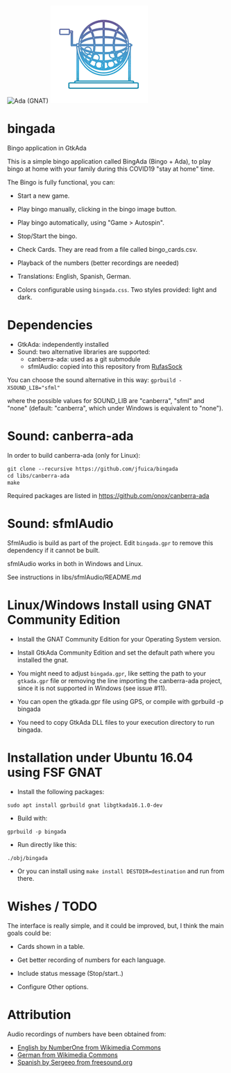 ![Ada (GNAT)](https://github.com/jfuica/bingada/workflows/Ada%20(GNAT)/badge.svg)
![BingAda](https://raw.githubusercontent.com/jfuica/bingada/master/bombo.png "BingAda icon")

# bingada

Bingo application in GtkAda

This is a simple bingo application called BingAda (Bingo + Ada), to play bingo at home with your family during this COVID19 "stay at home" time.


The Bingo is fully functional, you can:

- Start a new game.

- Play bingo manually, clicking in the bingo image button.

- Play bingo automatically, using "Game > Autospin".

- Stop/Start the bingo.

- Check Cards. They are read from a file called bingo_cards.csv.

- Playback of the numbers (better recordings are needed)

- Translations: English, Spanish, German.

- Colors configurable using `bingada.css`. Two styles provided: light and dark.

# Dependencies

- GtkAda: independently installed
- Sound: two alternative libraries are supported:
    - canberra-ada: used as a git submodule
    - sfmlAudio: copied into this repository from
      [RufasSock](https://github.com/fastrgv/RufasSok)

You can choose the sound alternative in this way:
`gprbuild -XSOUND_LIB="sfml"`

where the possible values for SOUND_LIB are "canberra", "sfml" and "none"
(default: "canberra", which under Windows is equivalent to "none").

# Sound: canberra-ada

In order to build canberra-ada (only for Linux):

```
git clone --recursive https://github.com/jfuica/bingada
cd libs/canberra-ada
make
```
Required packages are listed in https://github.com/onox/canberra-ada

# Sound: sfmlAudio

SfmlAudio is build as part of the project. Edit `bingada.gpr` to remove
this dependency if it cannot be built.

sfmlAudio works in both in Windows and Linux.

See instructions in libs/sfmlAudio/README.md

# Linux/Windows Install using GNAT Community Edition

- Install the GNAT Community Edition for your Operating System version.

- Install GtkAda Community Edition and set the default path where you installed
  the gnat.

- You might need to adjust `bingada.gpr`, like setting the path to your `gtkada.gpr` file or removing the line importing the canberra-ada project, since it is not supported in Windows (see issue #11).

- You can open the gtkada.gpr file using GPS, or compile with gprbuild -p bingada

- You need to copy GtkAda DLL files to your execution directory to run bingada.

# Installation under Ubuntu 16.04 using FSF GNAT

- Install the following packages:
```
sudo apt install gprbuild gnat libgtkada16.1.0-dev
```
- Build with:
```
gprbuild -p bingada
```
- Run directly like this:
```
./obj/bingada
```
- Or you can install using `make install DESTDIR=destination` and run from there.

# Wishes / TODO


The interface is really simple, and it could be improved, but, I think the main goals could be:

- Cards shown in a table.

- Get better recording of numbers for each language.

- Include status message (Stop/start..)

- Configure Other options.

# Attribution

Audio recordings of numbers have been obtained from:

- [English by NumberOne from Wikimedia Commons](https://commons.wikimedia.org/wiki/Category:English_pronunciation_of_numbers)
- [German from Wikimedia Commons](https://commons.wikimedia.org/wiki/Category:German_pronunciation_of_numbers)
- [Spanish by Sergeeo from freesound.org](https://freesound.org/people/sergeeo/sounds/177270/)
